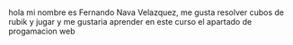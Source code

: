 ### 
hola mi nombre es Fernando Nava Velazquez, me gusta resolver cubos de rubik y  jugar y me gustaria aprender en este curso el apartado de progamacion web
